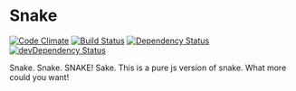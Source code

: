 Snake
=====
[![Code Climate](https://codeclimate.com/github/rainbowdash/snake/badges/gpa.svg)](https://codeclimate.com/github/rainbowdash/snake)
[![Build Status](https://travis-ci.org/rainbowdash/snake.svg)](https://travis-ci.org/rainbowdash/snake)
[![Dependency Status](https://david-dm.org/rainbowdash/snake.svg)](https://david-dm.org/rainbowdash/snake)
[![devDependency Status](https://david-dm.org/rainbowdash/snake/dev-status.svg)](https://david-dm.org/rainbowdash/snake#info=devDependencies)


Snake. Snake. SNAKE! Sake.
This is a pure js version of snake. What more could you want!